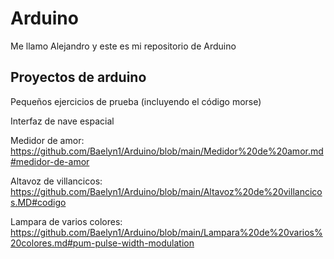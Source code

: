 # Arduino

Me llamo Alejandro y este es mi repositorio de Arduino


## Proyectos de arduino


Pequeños ejercicios de prueba (incluyendo el código morse)

Interfaz de nave espacial

Medidor de amor: https://github.com/Baelyn1/Arduino/blob/main/Medidor%20de%20amor.md#medidor-de-amor

Altavoz de villancicos: https://github.com/Baelyn1/Arduino/blob/main/Altavoz%20de%20villancicos.MD#codigo

Lampara de varios colores: https://github.com/Baelyn1/Arduino/blob/main/Lampara%20de%20varios%20colores.md#pum-pulse-width-modulation




